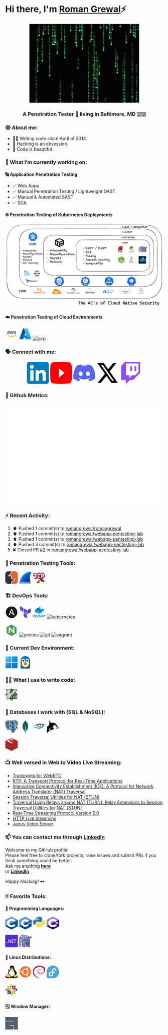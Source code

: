 <h1 align="left">
    Hi there, I'm <a href="https://www.linkedin.com/in/roman-grewal-99907b377" target="_blank">Roman Grewal</a>⚡
</h1>

<p align="center">
  <img src="./img/matrix.gif" height="250dp" >
</p>
<h3 align="center">
A Penetration Tester 🤖 living in Baltimore, MD 🇺🇸
</h3>

### 😄 About me:
- 👨‍💻 Writing code since April of 2013.
- 👀 Hacking is an obsession.
- 🍒 Code is beautiful.
    
### 🔭 What I’m currently working on:
#### 🔠 Application Penetration Testing
- ✅ Web Apps
- ✅ Manual Penetration Testing / Lightweight DAST
- ✅ Manual & Automated SAST
- ✅ SCA
#### 🌐 Penetration Testing of Kubernetes Deployments
![4c-cloud](./img/4c-cloud-native.png)
#### ☁️ Penetration Testing of Cloud Environments
<p align="left">
    <img src="./img/aws.png" alt="aws" width="40" height="40"/>
    <img src="./img/Microsoft_Azure.svg.png" alt="azure" width="40" height="40"/>
    <img src="https://www.vectorlogo.zone/logos/google_cloud/google_cloud-icon.svg" alt="gcp" width="40" height="40"/>
</p>

### 🗣️ Connect with me:
<p align="center">
    <a href="https://www.linkedin.com/in/roman-grewal-99907b377"><img src="./img/LinkedIn.png" alt="linkedin" width="70" height="70"/></a>
    <a href="https://www.youtube.com/@itsRomanGrewal"><img src="./img/youtube.png" alt="youtube" width="70" height="70"/></a>
    <a href="https://discord.gg/DdrFpGYBnA"><img src="./img/discord.png" alt="discord" width="70" height="70"/></a>
    <a href="https://x.com/itsRomanGrewal"><img src="./img/twitter-white.png" alt="twitter" width="70" height="70"/></a>
    <a href="https://www.twitch.tv/itsromangrewal"><img src="./img/twitch.png" alt="twitch" width="70" height="70"/></a>
</p>

### 🧰 Github Metrics:
![Metrics](https://github.com/romangrewal/romangrewal/blob/master/github-metrics.svg)

### :zap: Recent Activity:

<!--RECENT_ACTIVITY:start-->
1. ⬆️ Pushed 1 commit(s) to [romangrewal/romangrewal](https://github.com/romangrewal/romangrewal)<br>
2. ⬆️ Pushed 1 commit(s) to [romangrewal/webapp-pentesting-lab](https://github.com/romangrewal/webapp-pentesting-lab)<br>
3. ⬆️ Pushed 1 commit(s) to [romangrewal/webapp-pentesting-lab](https://github.com/romangrewal/webapp-pentesting-lab)<br>
4. ⬆️ Pushed 3 commit(s) to [romangrewal/webapp-pentesting-lab](https://github.com/romangrewal/webapp-pentesting-lab)<br>
5. ❌ Closed PR [#2](https://github.com/romangrewal/webapp-pentesting-lab/pull/2) in [romangrewal/webapp-pentesting-lab](https://github.com/romangrewal/webapp-pentesting-lab)<br>
<!--RECENT_ACTIVITY:end-->

### 🔦 Penetration Testing Tools:
<p align="left">
    <img src="./img/burpsuite.png" alt="burpsuite" width="40" height="40"/>
    <img src="./img/wireshark.png" alt="wireshark" width="40" height="40"/>
    <img src="./img/tcpdump.svg" alt="tcpdump" width="40" height="40"/>
</p>

### 🏗️ DevOps Tools:
<p align="left">
    <img src="https://raw.githubusercontent.com/github/explore/80688e429a7d4ef2fca1e82350fe8e3517d3494d/topics/ansible/ansible.png" alt="ansible" width="40" height="40"/>
    <img src="./img/terraform.webp" alt="terraform" width="40" height="40"/>
    <img src="https://raw.githubusercontent.com/github/explore/80688e429a7d4ef2fca1e82350fe8e3517d3494d/topics/docker/docker.png" alt="docker" width="40" height="40"/> 
    <img src="https://www.vectorlogo.zone/logos/kubernetes/kubernetes-icon.svg" alt="kubernetes" width="40" height="40"/>
</p>
<p align="left">
    <img src="./img/nginx.png" alt="nginx" width="40" height="40"/> 
    <img src="https://www.vectorlogo.zone/logos/jenkins/jenkins-icon.svg" alt="jenkins" width="40" height="40"/> 
    <img src="https://www.vectorlogo.zone/logos/git-scm/git-scm-icon.svg" alt="git" width="40" height="40"/> 
    <img src="https://www.vectorlogo.zone/logos/vagrantup/vagrantup-icon.svg" alt="vagrant" width="40" height="40"/>
</p>

### 🌿 Current Dev Environment:
<p align="left">
    <img src="./img/windows11.png" alt="windows" width="40" height="40"/>
    <img src="./img/Windows_Subsystem_for_Linux_icon.webp" alt="wsl" width="40" height="40"/>
</p>

### 🧑‍💻 What I use to write code:
<p align="left">
    <img src="./img/vim.png" alt="vim" width="40" height="40"/>
</p>

### 🦖 Databases I work with (SQL & NoSQL):
<p align="left">
    <img src="./img/postgres.png" alt="Postgres" width="40" height="40"/> 
    <img src="./img/mongodb.webp" alt="MongoDB" width="40" height="40"/> 
    <img src="./img/whitecassandra.png" alt="Cassandra" width="40" height="40"/> 
    <img src="./img/whitehbase.png" alt="HBase" width="40" height="40"/> 
</p>
<p align="left">
    <img src="./img/redis.png" alt="Redis" width="40" height="40"/> 
</p>

### 📺 Well versed in Web to Video Live Streaming:
- [Transports for WebRTC](https://datatracker.ietf.org/doc/html/rfc8835)
- [RTP: A Transport Protocol for Real-Time Applications](https://datatracker.ietf.org/doc/html/rfc3550)
- [Interactive Connectivity Establishment (ICE): A Protocol for Network Address Translator (NAT) Traversal](https://datatracker.ietf.org/doc/html/rfc8445)
- [Session Traversal Utilities for NAT (STUN)](https://datatracker.ietf.org/doc/html/rfc8489)
- [Traversal Using Relays around NAT (TURN): Relay Extensions to Session Traversal Utilities for NAT (STUN)](https://datatracker.ietf.org/doc/html/rfc5766)
- [Real-Time Streaming Protocol Version 2.0](https://datatracker.ietf.org/doc/html/rfc7826)
- [HTTP Live Streaming](https://datatracker.ietf.org/doc/html/rfc8216)
- [Janus Video Server](https://janus.conf.meetecho.com)

### 📫 You can contact me through [LinkedIn](https://www.linkedin.com/in/roman-grewal-99907b377)

<div align="left">

Welcome to my GitHub profile! <br/>
Please feel free to clone/fork projects, raise issues and submit PRs if you think something could be better. <br/>
Ask me anything <a href="https://github.com/romangrewal/romangrewal/issues/new"><b>here</b></a><br/>
or <a href="https://www.linkedin.com/in/roman-grewal-99907b377"><b>LinkedIn</b></a>  <br/>

<i>Happy Hacking!</i> 🕶️

</div>

### ‼️ Favorite Tools:
#### 💯 Programming Languages:
<p align="left">
    <img src="./img/cpl.png" alt="C" width="40" height="40"/> 
    <img src="./img/c++.png" alt="C++" width="40" height="40"/>
    <img src="./img/python.png" alt="Python" width="40" height="40"/> 
    <img src="./img/csharp.png" alt="C#" width="40" height="40"/>
</p>
<p align="left">
    <img src="./img/Microsoft_.NET_logo.png" alt=".NET" width="40" height="40"/> 
    <img src="./img/php.png" alt="PHP"  width="40" height="40"/> 
</p>

#### 🐧 Linux Distributions:
<p align="left">
    <img src="./img/slackware.png" alt="slackware" width="40" height="40"/> 
    <img src="./img/ubuntu.png" alt="ubuntu" width="40" height="40"/> 
    <img src="./img/debian.png" alt="debian" width="40" height="40"/> 
    <img src="./img/fedora.png" alt="fedora" width="40" height="40"/> 
</p>
<p align="left">
    <img src="./img/CentOS.png" alt="centos" width="40" height="40"/> 
</p>

<!-- 
Honorable Mentions:
Windows
OSX
Android
Kafka
NIST SP 800-53
-->

#### 🪟 Window Manager:
<p align="left">
    <img src="./img/awesome64.png" alt="awesomewm" width="40" height="40"/> 
</p>
